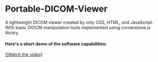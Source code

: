 # Portable-DICOM-Viewer
A lightweight DICOM viewer created by only CSS, HTML, and JavaScript. With basic DIOCM manipulation tools implemented using cornerstone.js library.

#### Here's a short demo of the software capabilities:
[![Watch the video]](https://www.youtube.com/watch?v=9T45XP_F-Ac)
